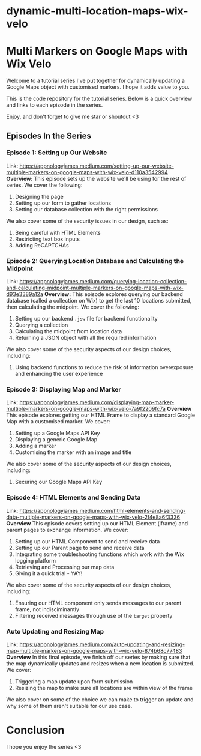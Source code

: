 # dynamic-multi-location-maps-wix-velo

# Multi Markers on Google Maps with Wix Velo
Welcome to a tutorial series I've put together for dynamically updating a Google Maps object with customised markers. I hope it adds value to you. 

This is the code repository for the tutorial series. Below is a quick overview and links to each episode in the series. 

Enjoy, and don't forget to give me star or shoutout <3 

## Episodes In the Series
### Episode 1: Setting up Our Website
Link: https://appnologyjames.medium.com/setting-up-our-website-multiple-markers-on-google-maps-with-wix-velo-d110a3542994
**Overview:**
This episode sets up the website we'll be using for the rest of series. We cover the following:
1. Designing the page
2. Setting up our form to gather locations
3. Setting our database collection with the right permissions

We also cover some of the security issues in our design, such as:
1. Being careful with HTML Elements
2. Restricting text box inputs
3. Adding ReCAPTCHAs

### Episode 2: Querying Location Database and Calculating the Midpoint
Link: https://appnologyjames.medium.com/querying-location-collection-and-calculating-midpoint-multiple-markers-on-google-maps-with-wix-d93e3389a12a
**Overview:**
This episode explores querying our backend database (called a collection on Wix) to get the last 10 locations submitted, then calculating the midpoint. We cover the following:
1. Setting up our backend `.jsw` file for backend functionality
2. Querying a collection
3. Calculating the midpoint from location data
4. Returning a JSON object with all the required information

We also cover some of the security aspects of our design choices, including:
1. Using backend functions to reduce the risk of information overexposure and enhancing the user experience

### Episode 3: Displaying Map and Marker
Link: https://appnologyjames.medium.com/displaying-map-marker-multiple-markers-on-google-maps-with-wix-velo-7a9f2209fc7a
**Overview**
This episode explores getting our HTML Frame to display a standard Google Map with a customised marker. We cover:
1. Setting up a Google Maps API Key
2. Displaying a generic Google Map
3. Adding a marker
4. Customising the marker with an image and title

We also cover some of the security aspects of our design choices, including: 
1. Securing our Google Maps API Key

### Episode 4: HTML Elements and Sending Data
Link: https://appnologyjames.medium.com/html-elements-and-sending-data-multiple-markers-on-google-maps-with-wix-velo-2f4e8a6f3336
**Overview**
This episode covers setting up our HTML Element (iframe) and parent pages to exchange information. We cover: 
1. Setting up our HTML Component to send and receive data
2. Setting up our Parent page to send and receive data
3. Integrating some troubleshooting functions which work with the Wix logging platform
4. Retrieving and Processing our map data
5. Giving it a quick trial - YAY!

We also cover some of the security aspects of our design choices, including: 
1. Ensuring our HTML component only sends messages to our parent frame, not indisciminantly
2. Filtering received messages through use of the `target` property

### Auto Updating and Resizing Map
Link: https://appnologyjames.medium.com/auto-updating-and-resizing-map-multiple-markers-on-google-maps-with-wix-velo-874b68c77483
**Overview**
In this final episode, we finish off our series by making sure that the map dynamically updates and resizes when a new location is submitted. We cover:
1. Triggering a map update upon form submission
2. Resizing the map to make sure all locations are within view of the frame

We also cover on some of the choice we can make to trigger an update and why some of them aren't suitable for our use case. 

# Conclusion
I hope you enjoy the series <3
